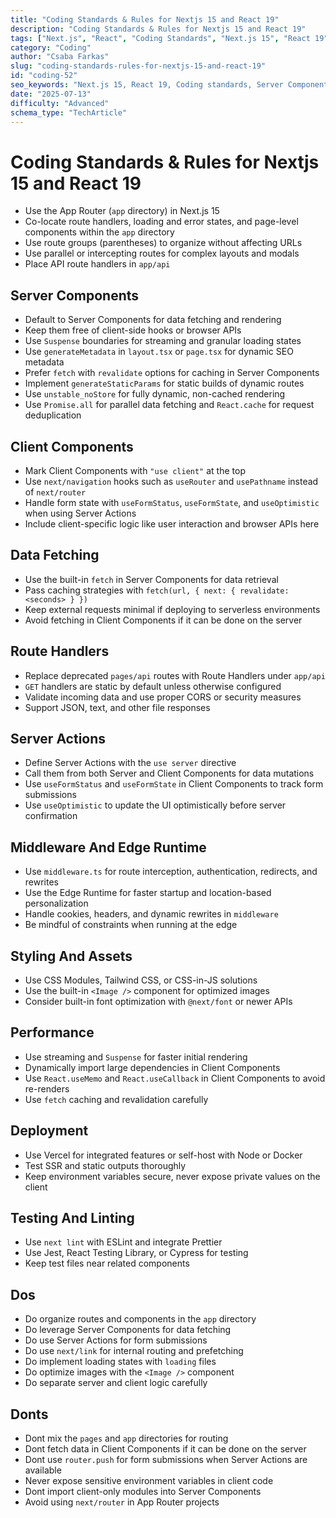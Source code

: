```yaml
---
title: "Coding Standards & Rules for Nextjs 15 and React 19"
description: "Coding Standards & Rules for Nextjs 15 and React 19"
tags: ["Next.js", "React", "Coding Standards", "Next.js 15", "React 19"]
category: "Coding"
author: "Csaba Farkas"
slug: "coding-standards-rules-for-nextjs-15-and-react-19"
id: "coding-52"
seo_keywords: "Next.js 15, React 19, Coding standards, Server Components, App Router"
date: "2025-07-13"
difficulty: "Advanced"
schema_type: "TechArticle"
---
```


# Coding Standards & Rules for Nextjs 15 and React 19

- Use the App Router (`app` directory) in Next.js 15
- Co-locate route handlers, loading and error states, and page-level components within the `app` directory
- Use route groups (parentheses) to organize without affecting URLs
- Use parallel or intercepting routes for complex layouts and modals
- Place API route handlers in `app/api`

## Server Components

- Default to Server Components for data fetching and rendering
- Keep them free of client-side hooks or browser APIs
- Use `Suspense` boundaries for streaming and granular loading states
- Use `generateMetadata` in `layout.tsx` or `page.tsx` for dynamic SEO metadata
- Prefer `fetch` with `revalidate` options for caching in Server Components
- Implement `generateStaticParams` for static builds of dynamic routes
- Use `unstable_noStore` for fully dynamic, non-cached rendering
- Use `Promise.all` for parallel data fetching and `React.cache` for request deduplication

## Client Components

- Mark Client Components with `"use client"` at the top
- Use `next/navigation` hooks such as `useRouter` and `usePathname` instead of `next/router`
- Handle form state with `useFormStatus`, `useFormState`, and `useOptimistic` when using Server Actions
- Include client-specific logic like user interaction and browser APIs here

## Data Fetching

- Use the built-in `fetch` in Server Components for data retrieval
- Pass caching strategies with `fetch(url, { next: { revalidate: <seconds> } })`
- Keep external requests minimal if deploying to serverless environments
- Avoid fetching in Client Components if it can be done on the server

## Route Handlers

- Replace deprecated `pages/api` routes with Route Handlers under `app/api`
- `GET` handlers are static by default unless otherwise configured
- Validate incoming data and use proper CORS or security measures
- Support JSON, text, and other file responses

## Server Actions

- Define Server Actions with the `use server` directive
- Call them from both Server and Client Components for data mutations
- Use `useFormStatus` and `useFormState` in Client Components to track form submissions
- Use `useOptimistic` to update the UI optimistically before server confirmation

## Middleware And Edge Runtime

- Use `middleware.ts` for route interception, authentication, redirects, and rewrites
- Use the Edge Runtime for faster startup and location-based personalization
- Handle cookies, headers, and dynamic rewrites in `middleware`
- Be mindful of constraints when running at the edge

## Styling And Assets

- Use CSS Modules, Tailwind CSS, or CSS-in-JS solutions
- Use the built-in `<Image />` component for optimized images
- Consider built-in font optimization with `@next/font` or newer APIs

## Performance

- Use streaming and `Suspense` for faster initial rendering
- Dynamically import large dependencies in Client Components
- Use `React.useMemo` and `React.useCallback` in Client Components to avoid re-renders
- Use `fetch` caching and revalidation carefully

## Deployment

- Use Vercel for integrated features or self-host with Node or Docker
- Test SSR and static outputs thoroughly
- Keep environment variables secure, never expose private values on the client

## Testing And Linting

- Use `next lint` with ESLint and integrate Prettier
- Use Jest, React Testing Library, or Cypress for testing
- Keep test files near related components

## Dos

- Do organize routes and components in the `app` directory
- Do leverage Server Components for data fetching
- Do use Server Actions for form submissions
- Do use `next/link` for internal routing and prefetching
- Do implement loading states with `loading` files
- Do optimize images with the `<Image />` component
- Do separate server and client logic carefully

## Donts

- Dont mix the `pages` and `app` directories for routing
- Dont fetch data in Client Components if it can be done on the server
- Dont use `router.push` for form submissions when Server Actions are available
- Never expose sensitive environment variables in client code
- Dont import client-only modules into Server Components
- Avoid using `next/router` in App Router projects
